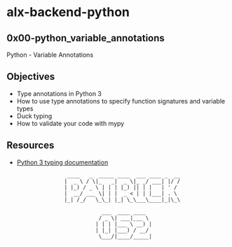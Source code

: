 # alx-backend-python

## 0x00-python_variable_annotations
Python - Variable Annotations

## Objectives
- Type annotations in Python 3
- How to use type annotations to specify function signatures and variable types
- Duck typing
- How to validate your code with mypy

## Resources
- [Python 3 typing documentation](https://docs.python.org/3/library/typing.html)


                      ____   _  _____ ____  ___ ____ _  __
                     |  _ \ / \|_   _|  _ \|_ _/ ___| |/ /
                     | |_) / _ \ | | | |_) || | |   | ' / 
                     |  __/ ___ \| | |  _ < | | |___| . \ 
                     |_| /_/   \_\_| |_| \_\___\____|_|\_\
                                                          
                                 ___  ____ ____  
                                / _ \| ___|___ \ 
                               | | | |___ \ __) |
                               | |_| |___) / __/ 
                                \___/|____/_____|
                                                 

